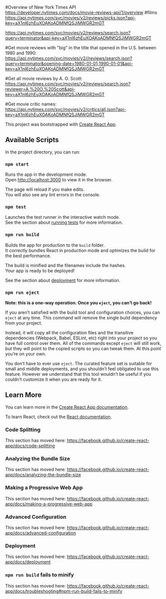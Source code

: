#Overview of New York Times API
https://developer.nytimes.com/docs/movie-reviews-api/1/overview
 #films
https://api.nytimes.com/svc/movies/v2/reviews/picks.json?api-key=aX1nl6zhEuXOAKoADMNfQSJiMWGR2mGT

https://api.nytimes.com/svc/movies/v2/reviews/search.json?query=terminator&api-key=aX1nl6zhEuXOAKoADMNfQSJiMWGR2mGT

#Get movie reviews with "big" in the title that opened in the U.S. between 1980 and 1990:
https://api.nytimes.com/svc/movies/v2//reviews/search.json?query=terminator&opening-date=1980-01-01;1990-01-01&api-key=aX1nl6zhEuXOAKoADMNfQSJiMWGR2mGT

#Get all movie reviews by A. O. Scott:
https://api.nytimes.com/svc/movies/v2/reviews/search.json?reviewer=A.%20O.%20Scott&api-key=aX1nl6zhEuXOAKoADMNfQSJiMWGR2mGT

#Get movie critic names:
https://api.nytimes.com/svc/movies/v2/critics/all.json?api-key=aX1nl6zhEuXOAKoADMNfQSJiMWGR2mGT




This project was bootstrapped with [Create React App](https://github.com/facebook/create-react-app).

## Available Scripts

In the project directory, you can run:

### `npm start`

Runs the app in the development mode.<br>
Open [http://localhost:3000](http://localhost:3000) to view it in the browser.

The page will reload if you make edits.<br>
You will also see any lint errors in the console.

### `npm test`

Launches the test runner in the interactive watch mode.<br>
See the section about [running tests](https://facebook.github.io/create-react-app/docs/running-tests) for more information.

### `npm run build`

Builds the app for production to the `build` folder.<br>
It correctly bundles React in production mode and optimizes the build for the best performance.

The build is minified and the filenames include the hashes.<br>
Your app is ready to be deployed!

See the section about [deployment](https://facebook.github.io/create-react-app/docs/deployment) for more information.

### `npm run eject`

**Note: this is a one-way operation. Once you `eject`, you can’t go back!**

If you aren’t satisfied with the build tool and configuration choices, you can `eject` at any time. This command will remove the single build dependency from your project.

Instead, it will copy all the configuration files and the transitive dependencies (Webpack, Babel, ESLint, etc) right into your project so you have full control over them. All of the commands except `eject` will still work, but they will point to the copied scripts so you can tweak them. At this point you’re on your own.

You don’t have to ever use `eject`. The curated feature set is suitable for small and middle deployments, and you shouldn’t feel obligated to use this feature. However we understand that this tool wouldn’t be useful if you couldn’t customize it when you are ready for it.

## Learn More

You can learn more in the [Create React App documentation](https://facebook.github.io/create-react-app/docs/getting-started).

To learn React, check out the [React documentation](https://reactjs.org/).

### Code Splitting

This section has moved here: https://facebook.github.io/create-react-app/docs/code-splitting

### Analyzing the Bundle Size

This section has moved here: https://facebook.github.io/create-react-app/docs/analyzing-the-bundle-size

### Making a Progressive Web App

This section has moved here: https://facebook.github.io/create-react-app/docs/making-a-progressive-web-app

### Advanced Configuration

This section has moved here: https://facebook.github.io/create-react-app/docs/advanced-configuration

### Deployment

This section has moved here: https://facebook.github.io/create-react-app/docs/deployment

### `npm run build` fails to minify

This section has moved here: https://facebook.github.io/create-react-app/docs/troubleshooting#npm-run-build-fails-to-minify
